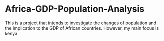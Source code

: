 # Africa-GDP-Population-Analysis
This is a project that intends to investigate the changes of population and the implication to the GDP of African countries. However, my main focus is kenya

